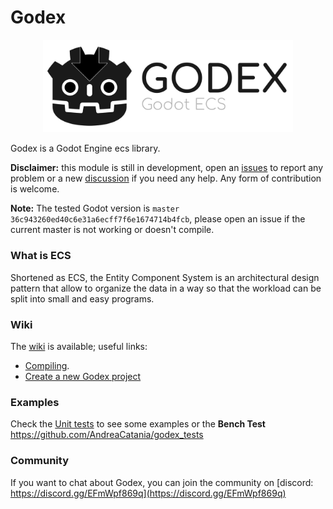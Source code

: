 # Godex

<p align="center">
    <img src="logo.svg" width="400" alt="Godex logo">
</p>

Godex is a Godot Engine ecs library.

**Disclaimer:** this module is still in development, open an [issues](https://github.com/AndreaCatania/godex/issues) to report any problem or a new [discussion](https://github.com/AndreaCatania/godex/discussions) if you need any help. Any form of contribution is welcome.

**Note:** The tested Godot version is `master` `36c943260ed40c6e31a6ecff7f6e1674714b4fcb`, please open an issue if the current master is not working or doesn't compile.

### What is ECS
Shortened as ECS, the Entity Component System is an architectural design pattern that allow to organize the data in a way so that the workload can be split into small and easy programs.

### Wiki
The [wiki](https://github.com/AndreaCatania/godex/wiki/) is available; useful links:
- [Compiling](https://github.com/AndreaCatania/godex/wiki/Compiling).
- [Create a new Godex project](https://github.com/AndreaCatania/godex/wiki/Create-a-new-Godex-Project)

### Examples
Check the [Unit tests](https://github.com/AndreaCatania/godex/tree/main/tests) to see some examples or the **Bench Test** https://github.com/AndreaCatania/godex_tests

### Community
If you want to chat about Godex, you can join the community on [discord: https://discord.gg/EFmWpf869q](https://discord.gg/EFmWpf869q) 
